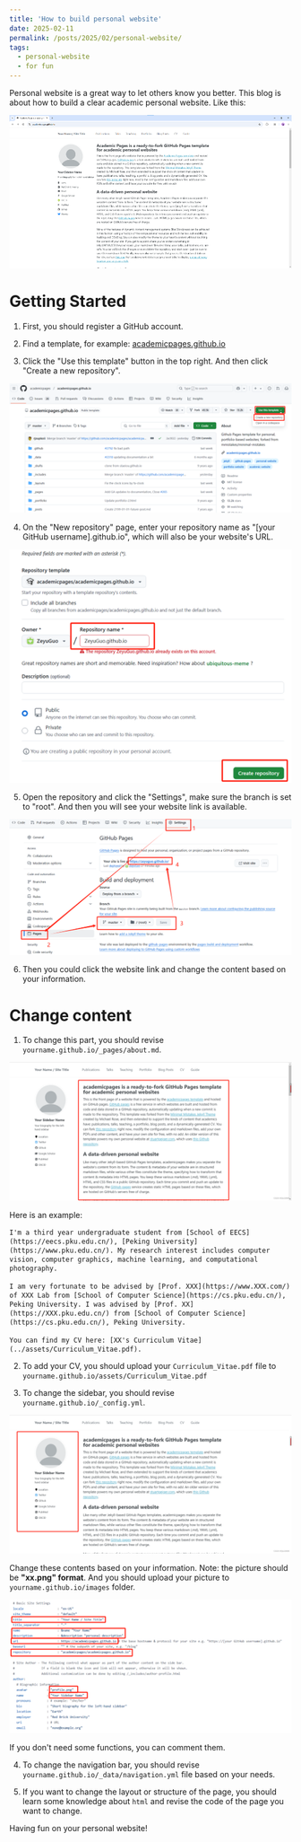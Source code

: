 ```yaml
---
title: 'How to build personal website'
date: 2025-02-11
permalink: /posts/2025/02/personal-website/
tags:
  - personal-website
  - for fun
---
```


Personal website is a great way to let others know you better. This blog is about how to build a clear academic personal website. Like this:

![alt text](./image.png)

# Getting Started

1. First, you should register a GitHub account.

2. Find a template, for example: [academicpages.github.io](https://github.com/academicpages/academicpages.github.io)

3. Click the "Use this template" button in the top right. And then click "Create a new repository".

![alt text](./1739244585576.png)

4. On the "New repository" page, enter your repository name as "[your GitHub username].github.io", which will also be your website's URL.

![alt text](./1739244672124.png)

5. Open the repository and click the "Settings", make sure the branch is set to "root". And then you will see your website link is available.

![alt text](./1739244840521.png)

6. Then you could click the website link and change the content based on your information.

# Change content

1. To change this part, you should revise `yourname.github.io/_pages/about.md`. 

![alt text](./image-1.png)

Here is an example:

```
I'm a third year undergraduate student from [School of EECS](https://eecs.pku.edu.cn/), [Peking University](https://www.pku.edu.cn/). My research interest includes computer vision, computer graphics, machine learning, and computational photography.

I am very fortunate to be advised by [Prof. XXX](https://www.XXX.com/) of XXX Lab from [School of Computer Science](https://cs.pku.edu.cn/), Peking University. I was advised by [Prof. XX](https://XXX.pku.edu.cn/) from [School of Computer Science](https://cs.pku.edu.cn/), Peking University.

You can find my CV here: [XX's Curriculum Vitae](../assets/Curriculum_Vitae.pdf).
```

2. To add your CV, you should upload your `Curriculum_Vitae.pdf` file to `yourname.github.io/assets/Curriculum_Vitae.pdf`

3. To change the sidebar, you should revise `yourname.github.io/_config.yml`.

![alt text](./image-2.png)

Change these contents based on your information. Note: the picture should be **"xx.png" format**. And you should upload your picture to `yourname.github.io/images` folder.

![alt text](./1739245494051.png)

If you don't need some functions, you can comment them.

4. To change the navigation bar, you should revise `yourname.github.io/_data/navigation.yml` file based on your needs.

5. If you want to change the layout or structure of the page, you should learn some knowledge about `html` and revise the code of the page you want to change.

Having fun on your personal website!
